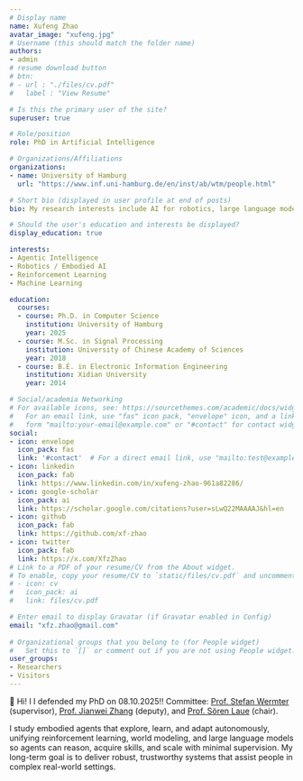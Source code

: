 ```yaml
---
# Display name
name: Xufeng Zhao
avatar_image: "xufeng.jpg"
# Username (this should match the folder name)
authors:
- admin
# resume download button
# btn:
# - url : "./files/cv.pdf"
#   label : "View Resume"

# Is this the primary user of the site?
superuser: true

# Role/position
role: PhD in Artificial Intelligence

# Organizations/Affiliations
organizations:
- name: University of Hamburg
  url: "https://www.inf.uni-hamburg.de/en/inst/ab/wtm/people.html"

# Short bio (displayed in user profile at end of posts)
bio: My research interests include AI for robotics, large language models, and embodied intelligence

# Should the user's education and interests be displayed?
display_education: true

interests:
- Agentic Intelligence
- Robotics / Embodied AI
- Reinforcement Learning
- Machine Learning

education:
  courses:
  - course: Ph.D. in Computer Science
    institution: University of Hamburg
    year: 2025
  - course: M.Sc. in Signal Processing
    institution: University of Chinese Academy of Sciences
    year: 2018
  - course: B.E. in Electronic Information Engineering
    institution: Xidian University
    year: 2014

# Social/academia Networking
# For available icons, see: https://sourcethemes.com/academic/docs/widgets/#icons
#   For an email link, use "fas" icon pack, "envelope" icon, and a link in the
#   form "mailto:your-email@example.com" or "#contact" for contact widget.
social:
- icon: envelope
  icon_pack: fas
  link: '#contact'  # For a direct email link, use "mailto:test@example.org".
- icon: linkedin
  icon_pack: fab
  link: https://www.linkedin.com/in/xufeng-zhao-961a82286/
- icon: google-scholar
  icon_pack: ai
  link: https://scholar.google.com/citations?user=sLwQ22MAAAAJ&hl=en
- icon: github
  icon_pack: fab
  link: https://github.com/xf-zhao
- icon: twitter
  icon_pack: fab
  link: https://x.com/XfzZhao
# Link to a PDF of your resume/CV from the About widget.
# To enable, copy your resume/CV to `static/files/cv.pdf` and uncomment the lines below.  
# - icon: cv
#   icon_pack: ai
#   link: files/cv.pdf

# Enter email to display Gravatar (if Gravatar enabled in Config)
email: "xfz.zhao@gmail.com"
  
# Organizational groups that you belong to (for People widget)
#   Set this to `[]` or comment out if you are not using People widget.  
user_groups:
- Researchers
- Visitors
---
```


👋 Hi! I I defended my PhD on 08.10.2025‼️ 
Committee: [Prof. Stefan Wermter](https://www.inf.uni-hamburg.de/en/inst/ab/wtm/people/wermter.html) (supervisor), [Prof. Jianwei Zhang](https://tams.informatik.uni-hamburg.de/people/zhang/) (deputy), and [Prof. Sören Laue](https://www.inf.uni-hamburg.de/en/inst/ab/ml/people/laue.html) (chair). 

I study embodied agents that explore, learn, and adapt autonomously, unifying reinforcement learning, world modeling, and large language models so agents can reason, acquire skills, and scale with minimal supervision.
My long-term goal is to deliver robust, trustworthy systems that assist people in complex real-world settings.